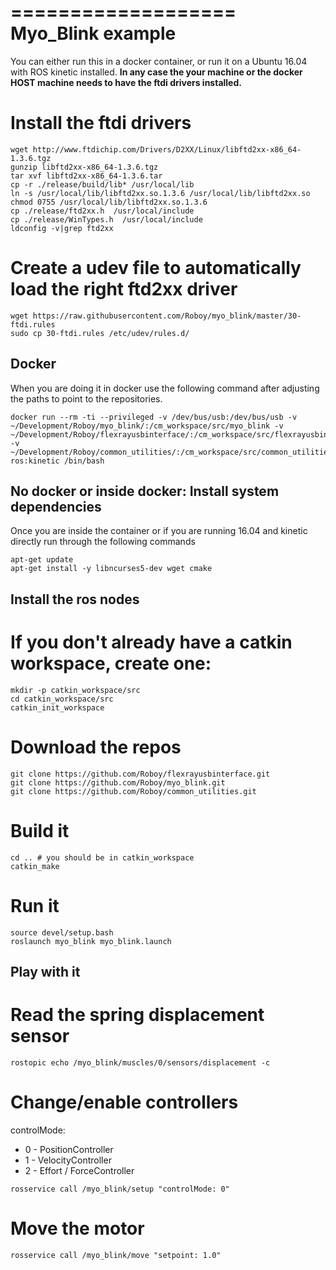 ===================
Myo_Blink example
===================
You can either run this in a docker container, or run it on a Ubuntu 16.04 with ROS kinetic installed.
**In any case the your machine or the docker HOST machine needs to have the ftdi drivers installed.**


Install the ftdi drivers
========================

```
wget http://www.ftdichip.com/Drivers/D2XX/Linux/libftd2xx-x86_64-1.3.6.tgz
gunzip libftd2xx-x86_64-1.3.6.tgz
tar xvf libftd2xx-x86_64-1.3.6.tar
cp -r ./release/build/lib* /usr/local/lib
ln -s /usr/local/lib/libftd2xx.so.1.3.6 /usr/local/lib/libftd2xx.so
chmod 0755 /usr/local/lib/libftd2xx.so.1.3.6
cp ./release/ftd2xx.h  /usr/local/include
cp ./release/WinTypes.h  /usr/local/include
ldconfig -v|grep ftd2xx
```

 Create a udev file to automatically load the right ftd2xx driver
=================================================================
```
wget https://raw.githubusercontent.com/Roboy/myo_blink/master/30-ftdi.rules
sudo cp 30-ftdi.rules /etc/udev/rules.d/
```

Docker
------
When you are doing it in docker use the following command after adjusting the paths to point to the repositories.
```
docker run --rm -ti --privileged -v /dev/bus/usb:/dev/bus/usb -v ~/Development/Roboy/myo_blink/:/cm_workspace/src/myo_blink -v ~/Development/Roboy/flexrayusbinterface/:/cm_workspace/src/flexrayusbinterface -v ~/Development/Roboy/common_utilities/:/cm_workspace/src/common_utilities  ros:kinetic /bin/bash
```

No docker or inside docker: Install system dependencies
-------------------------------------------------------

Once you are inside the container or if you are running 16.04 and kinetic directly run through the following commands
```
apt-get update
apt-get install -y libncurses5-dev wget cmake
```

Install the ros nodes
---------------------
If you don't already have a catkin workspace, create one:
=========================================================

```
mkdir -p catkin_workspace/src
cd catkin_workspace/src
catkin_init_workspace
```

Download the repos
===================
```
git clone https://github.com/Roboy/flexrayusbinterface.git
git clone https://github.com/Roboy/myo_blink.git
git clone https://github.com/Roboy/common_utilities.git

```

Build it
========

```
cd .. # you should be in catkin_workspace
catkin_make
```

Run it
======
```
source devel/setup.bash
roslaunch myo_blink myo_blink.launch
```

Play with it
------------

Read the spring displacement sensor
===================================
```
rostopic echo /myo_blink/muscles/0/sensors/displacement -c
```

Change/enable controllers
=========================
controlMode:
- 0 - PositionController
- 1 - VelocityController
- 2 - Effort / ForceController

```
rosservice call /myo_blink/setup "controlMode: 0"
```

Move the motor
==============
```
rosservice call /myo_blink/move "setpoint: 1.0"
```
